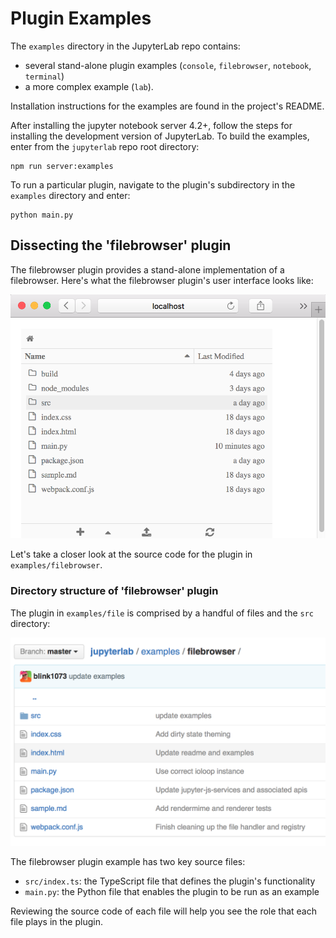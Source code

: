 # Plugin Examples

The `examples` directory in the JupyterLab repo contains:
- several stand-alone plugin examples (`console`, `filebrowser`,
  `notebook`, `terminal`)
- a more complex example (`lab`).

Installation instructions for the examples are found in the project's
README.

After installing the jupyter notebook server 4.2+, follow the steps for
installing the development version of JupyterLab. To build the examples,
enter from the ``jupyterlab`` repo root directory: 

    npm run server:examples

To run a particular plugin, navigate to the plugin's subdirectory in the
``examples`` directory and enter: 

    python main.py

##  Dissecting the 'filebrowser' plugin

The filebrowser plugin provides a stand-alone implementation of a 
filebrowser. Here's what the filebrowser plugin's user interface looks like:

![filebrowser user interface](filebrowser_example.png)

Let's take a closer look at the source code for the plugin in
``examples/filebrowser``.

### Directory structure of 'filebrowser' plugin

The plugin in ``examples/file`` is comprised by a handful of files and
the ``src`` directory:

![filebrowser source code](filebrowser_source.png)

The filebrowser plugin example has two key source files:

- ``src/index.ts``: the TypeScript file that defines the plugin's functionality
- ``main.py``: the Python file that enables the plugin to be run as an example

Reviewing the source code of each file will help you see the role that each
file plays in the plugin.

